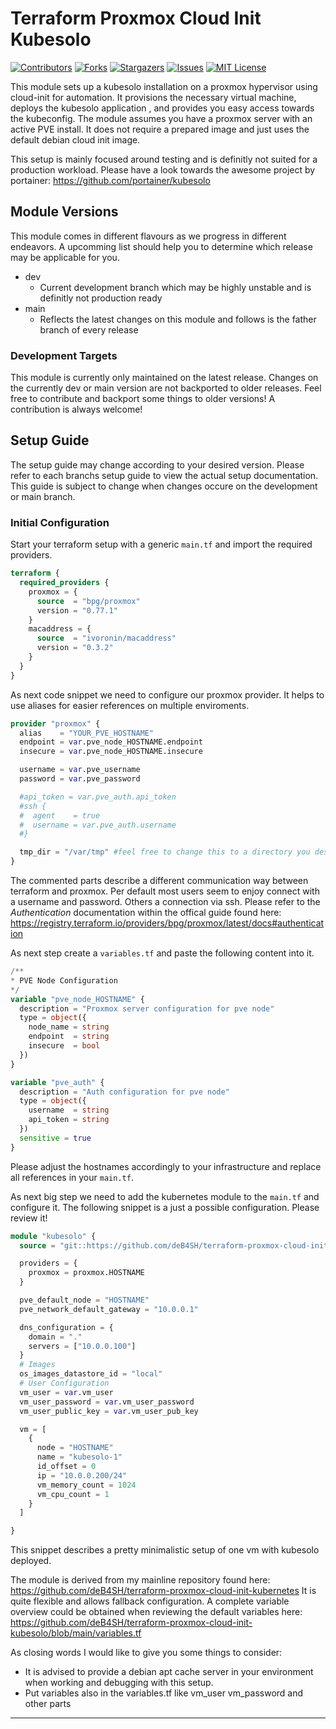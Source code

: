 Terraform Proxmox Cloud Init Kubesolo
===

[![Contributors][contributors-shield]][contributors-url]
[![Forks][forks-shield]][forks-url]
[![Stargazers][stars-shield]][stars-url]
[![Issues][issues-shield]][issues-url]
[![MIT License][license-shield]][license-url]

This module sets up a kubesolo installation on a proxmox hypervisor using cloud-init for automation. It provisions the necessary virtual machine, deploys the kubesolo application , and provides you easy access towards the kubeconfig. The module assumes you have a proxmox server with an active PVE install. It does not require a prepared image and just uses the default debian cloud init image.

This setup is mainly focused around testing and is definitly not suited for a production workload. Please have a look towards the awesome project by portainer: https://github.com/portainer/kubesolo

## Module Versions
This module comes in different flavours as we progress in different endeavors. A upcomming list should help you to determine which release may be applicable for you.

* dev
  * Current development branch which may be highly unstable and is definitly not production ready
* main
  * Reflects the latest changes on this module and follows is the father branch of every release

### Development Targets
This module is currently only maintained on the latest release. Changes on the currently dev or main version are not backported to older releases. Feel free to contribute and backport some things to older versions! A contribution is always welcome!

## Setup Guide

The setup guide may change according to your desired version. Please refer to each branchs setup guide to view the actual setup documentation. This guide is subject to change when changes occure on the development or main branch. 

### Initial Configuration
Start your terraform setup with a generic `main.tf` and import the required providers.
```tf
terraform {
  required_providers {
    proxmox = {
      source  = "bpg/proxmox"
      version = "0.77.1"
    }
    macaddress = {
      source  = "ivoronin/macaddress"
      version = "0.3.2"
    }
  }
}
```
As next code snippet we need to configure our proxmox provider. It helps to use aliases for easier references on multiple enviroments.

```tf
provider "proxmox" {
  alias    = "YOUR_PVE_HOSTNAME"
  endpoint = var.pve_node_HOSTNAME.endpoint
  insecure = var.pve_node_HOSTNAME.insecure

  username = var.pve_username
  password = var.pve_password

  #api_token = var.pve_auth.api_token
  #ssh {
  #  agent    = true
  #  username = var.pve_auth.username
  #}

  tmp_dir = "/var/tmp" #feel free to change this to a directory you desire
}
```
The commented parts describe a different communication way between terraform and proxmox. Per default most users seem to enjoy connect with a username and password. Others a connection via ssh. Please refer to the *Authentication* documentation within the offical guide found here: https://registry.terraform.io/providers/bpg/proxmox/latest/docs#authentication

As next step create a `variables.tf` and paste the following content into it.
```tf
/**
* PVE Node Configuration
*/
variable "pve_node_HOSTNAME" {
  description = "Proxmox server configuration for pve node"
  type = object({
    node_name = string
    endpoint  = string
    insecure  = bool
  })
}

variable "pve_auth" {
  description = "Auth configuration for pve node"
  type = object({
    username  = string
    api_token = string
  })
  sensitive = true
}
```
Please adjust the hostnames accordingly to your infrastructure and replace all references in your `main.tf`.

As next big step we need to add the kubernetes module to the `main.tf` and configure it. The following snippet is a just a possible configuration. Please review it!
```tf
module "kubesolo" {
  source = "git::https://github.com/deB4SH/terraform-proxmox-cloud-init-kubesolo.git?ref=main"

  providers = {
    proxmox = proxmox.HOSTNAME
  }

  pve_default_node = "HOSTNAME"
  pve_network_default_gateway = "10.0.0.1"

  dns_configuration = {
    domain = "."
    servers = ["10.0.0.100"]
  }
  # Images
  os_images_datastore_id = "local"
  # User Configuration
  vm_user = var.vm_user
  vm_user_password = var.vm_user_password
  vm_user_public_key = var.vm_user_pub_key

  vm = [
    {
      node = "HOSTNAME"
      name = "kubesolo-1"
      id_offset = 0
      ip = "10.0.0.200/24"
      vm_memory_count = 1024
      vm_cpu_count = 1
    }
  ]

}
```
This snippet describes a pretty minimalistic setup of one vm with kubesolo deployed.

The module is derived from my mainline repository found here: https://github.com/deB4SH/terraform-proxmox-cloud-init-kubernetes
It is quite flexible and allows fallback configuration. A complete variable overview could be obtained when reviewing the default variables here: https://github.com/deB4SH/terraform-proxmox-cloud-init-kubesolo/blob/main/variables.tf

As closing words I would like to give you some things to consider:
* It is advised to provide a debian apt cache server in your environment when working and debugging with this setup. 
* Put variables also in the variables.tf like vm_user vm_password and other parts

---

[contributors-shield]: https://img.shields.io/github/contributors/deb4sh/terraform-proxmox-cloud-init-kubesolo.svg?style=for-the-badge
[contributors-url]: https://github.com/deb4sh/terraform-proxmox-cloud-init-kubesolo/graphs/contributors
[forks-shield]: https://img.shields.io/github/forks/deb4sh/terraform-proxmox-cloud-init-kubesolo.svg?style=for-the-badge
[forks-url]: https://github.com/deb4sh/terraform-proxmox-cloud-init-kubesolo/network/members
[stars-shield]: https://img.shields.io/github/stars/deb4sh/terraform-proxmox-cloud-init-kubesolo.svg?style=for-the-badge
[stars-url]: https://github.com/deb4sh/terraform-proxmox-cloud-init-kubesolo/stargazers
[issues-shield]: https://img.shields.io/github/issues/deb4sh/terraform-proxmox-cloud-init-kubesolo.svg?style=for-the-badge
[issues-url]: https://github.com/deb4sh/terraform-proxmox-cloud-init-kubesolo/issues
[license-shield]: https://img.shields.io/github/license/deb4sh/terraform-proxmox-cloud-init-kubesolo.svg?style=for-the-badge
[license-url]: https://github.com/deb4sh/terraform-proxmox-cloud-init-kubesolo/blob/main/LICENSE.txt
